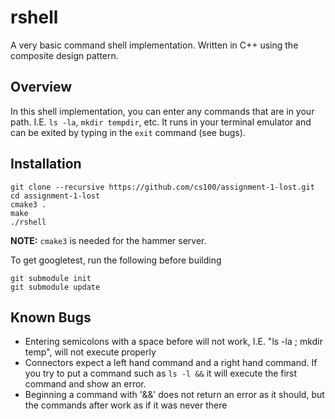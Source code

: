# rshell
A very basic command shell implementation. Written in C++ using the composite design pattern.

## Overview
In this shell implementation, you can enter any commands that are in your path. I.E. `ls -la`, `mkdir tempdir`, etc. It runs in your terminal emulator and can be exited by typing in the `exit` command (see bugs).

## Installation
```
git clone --recursive https://github.com/cs100/assignment-1-lost.git
cd assignment-1-lost
cmake3 .
make
./rshell
```
**NOTE:** `cmake3` is needed for the hammer server.

To get googletest, run the following before building
```
git submodule init
git submodule update
```

## Known Bugs
* Entering semicolons with a space before will not work, I.E. "ls -la ; mkdir temp", will not execute properly
* Connectors expect a left hand command and a right hand command. If you try to put a command such as `ls -l &&` it will execute the first command and show an error.
* Beginning a command with '&&' does not return an error as it should, but the commands after work as if it was never there
